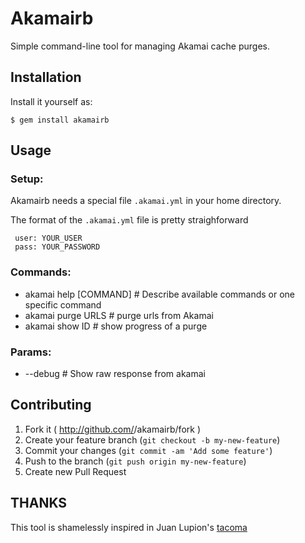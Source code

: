 # Akamairb

Simple command-line tool for managing Akamai cache purges.

## Installation

Install it yourself as:

    $ gem install akamairb

## Usage

### Setup:

 Akamairb needs a special file `.akamai.yml` in your home directory.

 The format of the `.akamai.yml` file is pretty straighforward

     user: YOUR_USER
     pass: YOUR_PASSWORD

### Commands:
  
 * akamai help [COMMAND]  # Describe available commands or one specific command
 * akamai purge URLS      # purge urls from Akamai
 * akamai show ID         # show progress of a purge

### Params:

 * --debug                # Show raw response from akamai

## Contributing

1. Fork it ( http://github.com/<my-github-username>/akamairb/fork )
2. Create your feature branch (`git checkout -b my-new-feature`)
3. Commit your changes (`git commit -am 'Add some feature'`)
4. Push to the branch (`git push origin my-new-feature`)
5. Create new Pull Request


## THANKS

This tool is shamelessly inspired in Juan Lupion's [tacoma](https://github.com/pantulis/tacoma)
